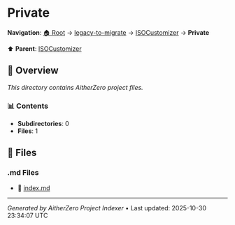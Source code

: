 # Private

**Navigation**: [🏠 Root](../../../index.md) → [legacy-to-migrate](../../index.md) → [ISOCustomizer](../index.md) → **Private**

⬆️ **Parent**: [ISOCustomizer](../index.md)

## 📖 Overview

*This directory contains AitherZero project files.*

### 📊 Contents

- **Subdirectories**: 0
- **Files**: 1

## 📄 Files

### .md Files

- 📝 [index.md](./index.md)

---

*Generated by AitherZero Project Indexer* • Last updated: 2025-10-30 23:34:07 UTC

